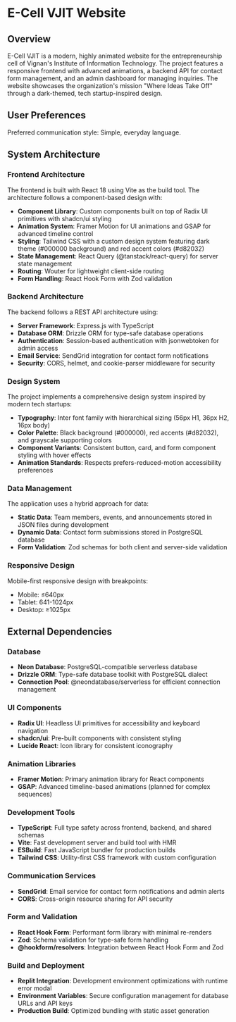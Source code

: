 # E-Cell VJIT Website

## Overview

E-Cell VJIT is a modern, highly animated website for the entrepreneurship cell of Vignan's Institute of Information Technology. The project features a responsive frontend with advanced animations, a backend API for contact form management, and an admin dashboard for managing inquiries. The website showcases the organization's mission "Where Ideas Take Off" through a dark-themed, tech startup-inspired design.

## User Preferences

Preferred communication style: Simple, everyday language.

## System Architecture

### Frontend Architecture
The frontend is built with React 18 using Vite as the build tool. The architecture follows a component-based design with:

- **Component Library**: Custom components built on top of Radix UI primitives with shadcn/ui styling
- **Animation System**: Framer Motion for UI animations and GSAP for advanced timeline control
- **Styling**: Tailwind CSS with a custom design system featuring dark theme (#000000 background) and red accent colors (#d82032)
- **State Management**: React Query (@tanstack/react-query) for server state management
- **Routing**: Wouter for lightweight client-side routing
- **Form Handling**: React Hook Form with Zod validation

### Backend Architecture
The backend follows a REST API architecture using:

- **Server Framework**: Express.js with TypeScript
- **Database ORM**: Drizzle ORM for type-safe database operations
- **Authentication**: Session-based authentication with jsonwebtoken for admin access
- **Email Service**: SendGrid integration for contact form notifications
- **Security**: CORS, helmet, and cookie-parser middleware for security

### Design System
The project implements a comprehensive design system inspired by modern tech startups:

- **Typography**: Inter font family with hierarchical sizing (56px H1, 36px H2, 16px body)
- **Color Palette**: Black background (#000000), red accents (#d82032), and grayscale supporting colors
- **Component Variants**: Consistent button, card, and form component styling with hover effects
- **Animation Standards**: Respects prefers-reduced-motion accessibility preferences

### Data Management
The application uses a hybrid approach for data:

- **Static Data**: Team members, events, and announcements stored in JSON files during development
- **Dynamic Data**: Contact form submissions stored in PostgreSQL database
- **Form Validation**: Zod schemas for both client and server-side validation

### Responsive Design
Mobile-first responsive design with breakpoints:
- Mobile: ≤640px
- Tablet: 641-1024px  
- Desktop: ≥1025px

## External Dependencies

### Database
- **Neon Database**: PostgreSQL-compatible serverless database
- **Drizzle ORM**: Type-safe database toolkit with PostgreSQL dialect
- **Connection Pool**: @neondatabase/serverless for efficient connection management

### UI Components
- **Radix UI**: Headless UI primitives for accessibility and keyboard navigation
- **shadcn/ui**: Pre-built components with consistent styling
- **Lucide React**: Icon library for consistent iconography

### Animation Libraries
- **Framer Motion**: Primary animation library for React components
- **GSAP**: Advanced timeline-based animations (planned for complex sequences)

### Development Tools
- **TypeScript**: Full type safety across frontend, backend, and shared schemas
- **Vite**: Fast development server and build tool with HMR
- **ESBuild**: Fast JavaScript bundler for production builds
- **Tailwind CSS**: Utility-first CSS framework with custom configuration

### Communication Services
- **SendGrid**: Email service for contact form notifications and admin alerts
- **CORS**: Cross-origin resource sharing for API security

### Form and Validation
- **React Hook Form**: Performant form library with minimal re-renders
- **Zod**: Schema validation for type-safe form handling
- **@hookform/resolvers**: Integration between React Hook Form and Zod

### Build and Deployment
- **Replit Integration**: Development environment optimizations with runtime error modal
- **Environment Variables**: Secure configuration management for database URLs and API keys
- **Production Build**: Optimized bundling with static asset generation